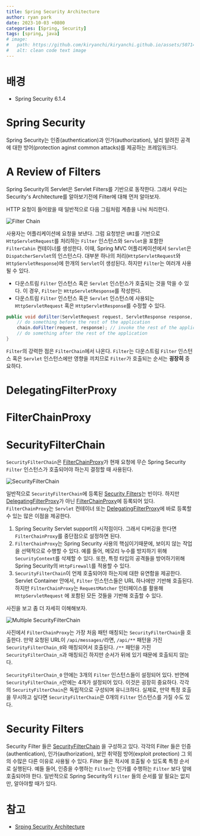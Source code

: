 ```yaml
---
title: Spring Security Architecture
author: ryan park
date: 2023-10-03 +0800
categories: [Spring, Security]
tags: [spring, java]
# image:
#   path: https://github.com/kiryanchi/kiryanchi.github.io/assets/50714602/d21330ba-9c9e-49cd-aa73-bf900c7cc7ba
#   alt: clean code text image
---
```


# 배경
- Spring Security 6.1.4

# Spring Security

Spring Security는 인증(authentication)과 인가(authorization), 널리 알려진 공격에 대한 방어(protection aginst common attacks)를 제공하는 프레임워크다.

# A Review of Filters

Spring Security의 Servlet은 Servlet Filters를 기반으로 동작한다.
그래서 우리는 Security's Architecture를 알아보기전에 Filter에 대해 먼저 알아보자.

HTTP 요청이 들어왔을 때 일반적으로 다음 그림처럼 계층을 나눠 처리한다.

![Filter Chain](https://docs.spring.io/spring-security/reference/_images/servlet/architecture/filterchain.png)

사용자는 어플리케이션에 요청을 보낸다. 그럼 요청받은 `URI`를 기반으로 `HttpServletRequest`를 처리하는 `Filter` 인스턴스와 `Servlet`을 포함한 `FilterCahin` 컨테이너를 생성한다.
이때, Spring MVC 어플리케이션에서 `Servlet`은 `DispatcherServlet`의 인스턴스다.
대부분 하나의 처리(`HttpServletRequest`와 `HttpServletResponse`)에 한개의 `Servlet`이 생성된다.
하지만 `Filter`는 여러개 사용될 수 있다.

- 다운스트림 `Filter` 인스턴스 혹은 `Servlet` 인스턴스가 호출되는 것을 막을 수 있다. 이 경우, `Filter`는 `HttpServletResponse`를 작성한다.
- 다운스트림 `Filter` 인스턴스 혹은 `Servlet` 인스턴스에 사용되는 `HttpServletRequest` 혹은 `HttpServletResponse`를 수정할 수 있다.

```java
public void doFilter(ServletRequest request, ServletResponse response, FilterChain chain) {
	// do something before the rest of the application
    chain.doFilter(request, response); // invoke the rest of the application
    // do something after the rest of the application
}
```

`Filter`의 강력한 점은 `FilterChain`에서 나온다. `Filter`는 다운스트림 `Filter` 인스턴스 혹은 `Servlet` 인스턴스에만 영향을 끼치므로 `Filter`가 호출되는 순서는 **굉장히** 중요하다.

# DelegatingFilterProxy

# FilterChainProxy

# SecurityFilterChain

`SecurityFilterChain`은 [FilterChainProxy](#filterchainproxy)가 현재 요청에 무슨 Spring Security `Filter` 인스턴스가 호출되어야 하는지 결정할 때 사용된다.

![SecurityFilterChain](https://docs.spring.io/spring-security/reference/_images/servlet/architecture/securityfilterchain.png)

일반적으로 `SecurityFilterChain`에 등록된 [Security Filters](#security-filters)는 빈이다. 하지만 [DelegatingFilterProxy](#delegatingfilterproxy)가 아닌 [FilterChainProxy](#filterchainproxy)에 등록되어 있다.
`FilterChainProxy`는 `Servlet` 컨테이너 또는 [DelegatingFilterProxy](#delegatingfilterproxy)에 바로 등록할 수 있는 많은 이점을 제공한다.

1. Spring Security Servlet support의 시작점이다. 그래서 디버깅을 한다면 `FilterChainProxy`를 중단점으로 설정하면 된다.
2. `FilterChainProxy`는 Spring Security 사용의 핵심이기때문에, 보이지 않는 작업을 선택적으로 수행할 수 있다.
예를 들어, 메모리 누수를 방지하기 위해 `SecurityContext`를 삭제할 수 있다. 또한, 특정 타입의 공격들을 방어하기위해 Spring Security의 `HttpFirewall`를 적용할 수 있다.
3. `SecurityFilterChain`이 언제 호출되어야 하는지에 대한 유연함을 제공한다. Servlet Container 안에서, `Filter` 인스턴스들은 URL 하나에만 기반해 호출된다. 하지만 `FilterChainProxy`는 `RequestMatcher` 인터페이스를 활용해 `HttpServletRequest` 에 포함된 모든 것들을 기반해 호출할 수 있다.

사진을 보고 좀 더 자세히 이해해보자.

![Multiple SecurityFilterChain](https://docs.spring.io/spring-security/reference/_images/servlet/architecture/multi-securityfilterchain.png)

사진에서 `FilterChainProxy`는 가장 처음 패턴 매칭되는 `SecurityFilterChain`을 호출한다. 
만약 요청된 URL이 `/api/messages/`라면, `/api/**` 패턴을 가진 `SecurityFilterChain_0`와 매칭되어서 호출된다. `/**` 패턴을 가진 `SecurityFilterChain_n`과 매칭되긴 하지만 순서가 뒤에 있기 때문에 호출되지 않는다.

`SecurityFilterChain_0` 안에는 3개의 `Filter` 인스턴스들이 설정되어 있다. 반면에 `SecurityFilterChain_n`안에는 4개가 설정되어 있다. 이것은 굉장히 중요하다. 각각의 `SecurityFilterChain`은 독립적으로 구성되며 유니크하다.
실제로, 만약 특정 호출을 무시하고 싶다면 `SecurityFilterChain`은 0개의 `Filter` 인스턴스를 가질 수도 있다.

# Security Filters

Security Filter 들은 [SecurityFilterChain](#securityfilterchain) 을 구성하고 있다.
각각의 Filter 들은 인증(authentication), 인가(authorization), 보안 취약점 방어(exploit protection) 그 외의 수많은 다른 이유로 사용될 수 있다.
Filter 들은 적시에 호출될 수 있도록 특정 순서로 실행된다.
예들 들어, 인증을 수행하는 `Filter`는 인가를 수행하는 `Filter` 보다 앞에 호출되어야 한다.
일반적으로 Spring Security의 `Filter` 들의 순서를 알 필요는 없지만, 알아야할 때가 있다.


# 참고

- [Srping Security Architecture](https://docs.spring.io/spring-security/reference/servlet/architecture.html)